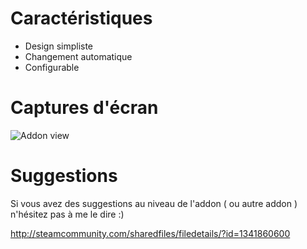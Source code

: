 # Caractéristiques
- Design simpliste
- Changement automatique
- Configurable

# Captures d'écran
![Addon view](https://image.prntscr.com/image/sq6SWwbmTb2UAdVFN8h_ZA.png)

# Suggestions
Si vous avez des suggestions au niveau de l'addon ( ou autre addon ) n'hésitez pas à me le dire :)

http://steamcommunity.com/sharedfiles/filedetails/?id=1341860600
